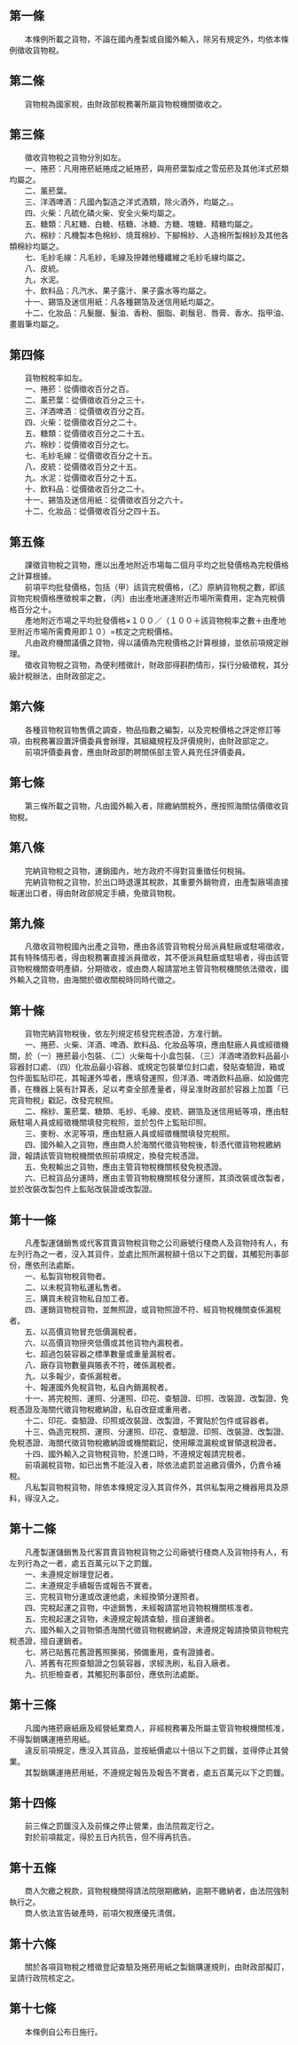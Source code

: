 第一條 
-------
　　本條例所載之貨物，不論在國內產製或自國外輸入，除另有規定外，均依本條例徵收貨物稅。  


第二條 
-------
　　貨物稅為國家稅，由財政部稅務署所屬貨物稅機關徵收之。  


第三條 
-------
　　徵收貨物稅之貨物分別如左。  
　　一、捲菸：凡用捲菸紙捲成之紙捲菸，與用菸葉製成之雪茄菸及其他洋式菸類均屬之。  
　　二、薰菸葉。  
　　三、洋酒啤酒：凡國內製造之洋式酒類，除火酒外，均屬之。。  
　　四、火柴：凡硫化磷火柴、安全火柴均屬之。  
　　五、糖類：凡紅糖、白糖、桔糖、冰糖、方糖、塊糖、精糖均屬之。  
　　六、棉紗：凡機製本色棉紗、燒茸棉紗、下腳棉紗、人造棉所製棉紗及其他各類棉紗均屬之。  
　　七、毛紗毛線：凡毛紗，毛線及摻雜他種纖維之毛紗毛線均屬之。  
　　八、皮統。  
　　九，水泥。  
　　十、飲料品：凡汽水、果子露汁、果子露水等均屬之。  
　　十一、錫箔及迷信用紙：凡各種錫箔及迷信用紙均屬之。  
　　十二、化妝品：凡髮臘、髮油、香粉、胭脂、剃鬚皂、唇膏、香水、指甲油、畫眉筆均屬之。  


第四條 
-------
　　貨物稅稅率如左。  
　　一、捲菸：從價徵收百分之百。  
　　二、薰菸葉：從價徵收百分之三十。  
　　三、洋酒啤酒︰從價徵收百分之百。  
　　四、火柴：從價徵收百分之二十。  
　　五、糖類：從價徵收百分之二十五。  
　　六、棉紗：從價徵收百分之七。  
　　七、毛紗毛線：從價徵收百分之十五。  
　　八、皮統：從價徵收百分之十五。  
　　九、水泥：從價徵收百分之十五。  
　　十、飲料品：從價徵收百分之二十。  
　　十一、錫箔及迷信用紙：從價徵收百分之六十。  
　　十二、化妝品：從價徵收百分之四十五。  


第五條 
-------
　　課徵貨物稅之貨物，應以出產地附近市場每二個月平均之批發價格為完稅價格之計算根據。  
　　前項平均批發價格，包括（甲）該貨完稅價格，（乙）原納貨物稅之數，即該貨物完稅價格應徵稅率之數，（丙）由出產地運達附近市場所需費用，定為完稅價格百分之十。  
　　產地附近市場之平均批發價格×１００／（１００＋該貨物稅率之數＋由產地至附近市場所需費用即１０）=核定之完稅價格。  
　　凡由政府機關議價之貸物，得以議價為完稅價格之計算根據，並依前項規定辦理。  
　　徵收貨物稅之貨物，為便利稽徵計，財政部得斟酌情形，採行分級徵稅，其分級計稅辦法，由財政部定之。  


第六條 
-------
　　各種貨物稅貨物售價之調查，物品指數之編製，以及完稅價格之評定修訂等項，由稅務署設置評價委員會辦理，其組織規程及評價規則，由財政部定之。  
　　前項評價委員會，應由財政部酌聘關係部主管人員充任評價委員。  


第七條 
-------
　　第三條所載之貨物，凡由國外輸入者，除繳納關稅外，應按照海關估價徵收貨物稅。  


第八條 
-------
　　完納貨物稅之貨物，運銷國內，地方政府不得對貨重徵任何稅捐。  
　　完納貨物稅之貨物，於出口時退還其稅款，其重要外銷物資，由產製廠場直接報運出口者，得由財政部規定手續，免徵貨物稅。  


第九條 
-------
　　凡徵收貨物稅國內出產之貨物，應由各該管貨物稅分局派員駐廠或駐場徵收，其有特殊情形者，得由稅務署直接派員徵收，其不便派員駐廠或駐場者，得由該管貨物稅機關查明產額，分期徵收，或由商人報請當地主管貨物稅機關依法徵收，國外輸入之貨物，由海關於徵收關稅時同時代徵之。  


第十條 
-------
　　貨物完納貨物稅後，依左列規定核發完稅憑證，方准行銷。  
　　一、捲菸、火柴、洋酒、啤酒、飲料品、化妝品等項，應由駐廠人員或經徵機關，於（一）捲菸最小包裝、（二）火柴每十小盒包裝、（三）洋酒啤酒飲料品最小容器封口處、（四）化妝品最小容器、或規定包裝單位封口處，發貼查驗證，箱或包件面監貼印花，其報運外埠者，應填發運照，但洋酒、啤酒飲料品廠、如設備完善，在機器上裝有計算表，足以考查全部產量者，得呈准財政部於容器上加蓋「已完貨物稅」戳記，改發完稅照。  
　　二、棉紗、薰菸葉、糖類、毛紗、毛線、皮統、錫箔及迷信用紙等項，應由駐廠駐場人員或經徵機關填發完稅照，並於包件上監貼印照。  
　　三、麥粉、水泥等項，應由駐廠人員或經徵機關填發完稅照。  
　　四、國外輸入之貨物，應由商人於海關代徵貨物稅後，駖憑代徵貨物稅繳納證，報請該管貨物稅機關依照前項規定，換發完稅憑證。  
　　五、免稅輸出之貨物，應由主管貨物稅機關核發免稅憑證。  
　　六、已稅貨品分運時，應由主管貨物稅機關核發分運照，其須改裝或改製者，並於改裝改製包件上監貼改裝證或改製證。  


第十一條 
---------
　　凡產製運儲銷售或代客買賣貨物稅貨物之公司廠號行棧商人及貨物持有人，有左列行為之一者，沒入其貨件，並處比照所漏稅額十倍以下之罰鍰，其觸犯刑事部份，應依刑法處斷。  
　　一、私製貨物稅貨物者。  
　　二、以未稅貨物私運私售者。  
　　三、購買未稅貨物私自加工者。  
　　四、運銷貨物稅貨物，並無照證，或貨物照證不符、經貨物稅機關查係漏稅者。  
　　五、以高價貨物冒充低價漏稅者。  
　　六、以高價貨物摻夾低價或其他貨物內漏稅者。  
　　七、超過包裝容器之標準數量或重量漏稅者。  
　　八、廠存貨物數量與賬表不符，確係漏稅者。  
　　九、以多報少，查係漏稅者。  
　　十、報運國外免稅貨物，私自內銷漏稅者。  
　　十一、將完稅照、運照、分運照、印花、查驗證、印照、改裝證、改製證、免稅憑證及海關代徵貨物稅繳納證，私自改竄或重用者。  
　　十二、印花、查驗證、印照或改裝證、改製證，不實貼於包件或容器者。  
　　十三、偽造完稅照、運照、分運照、印花、查驗證、印照、改裝證、改製證、免稅憑證、海關代徵貨物稅繳納證或機關戳記，使用矇混漏稅或冒領退稅證者。  
　　十四、國外輸入之貨物稅貨物，於進口時，不遵規定報請完稅者。  
　　前項漏稅貨物，如已出售不能沒入者，除依法處罰並追繳貨價外，仍責令補稅。  
　　凡私製貨物稅貨物，除依本條規定沒入其貨件外，其供私製用之機器用具及原料，得沒入之。  


第十二條 
---------
　　凡產製運儲銷售及代客買賣貨物稅貨物之公司廠號行棧商人及貨物持有人，有左列行為之一者，處五百萬元以下之罰鍰。  
　　一、未遵規定辦理登記者。  
　　二、未遵規定手續報告或報告不實者。  
　　三、完稅貨物分運或改運他處，未經換領分運照者。  
　　四、完稅起運之貨物，中途銷售，未經報請當地貨物稅機關核准者。  
　　五、完稅起運之貨物，未遵規定報請查驗，擅自運銷者。  
　　六、國外輸入之貨物領憑海關代徵貨物稅繳納證，未遵規定報請換領貨物稅完稅憑證，擅自運銷者。  
　　七、將已貼舊花舊證舊照撕揭，預備重用，查有證據者。  
　　八、將舊有花照查驗證之包裝容器，求經洗刷，私自入廠者。  
　　九、抗拒檢查者，其觸犯刑事部份，應依刑法處斷。  


第十三條 
---------
　　凡國內捲菸廠紙廠及經營紙業商人，非經稅務署及所屬主管貨物稅機關核准，不得製銷購運捲菸用紙。  
　　違反前項規定，應沒入其貨品，並按紙價處以十倍以下之罰鍰，並得停止其營業。  
　　其製銷購運捲菸用紙，不遵規定報告及報告不實者，處五百萬元以下之罰鍰。  


第十四條 
---------
　　前三條之罰鍰沒入及前條之停止營業，由法院裁定行之。  
　　對於前項裁定，得於五日內抗告，但不得再抗告。  


第十五條 
---------
　　商人欠繳之稅款，貨物稅機關得請法院限期繳納，逾期不繳納者，由法院強制執行之。  
　　商人依法宣告破產時，前項欠稅應優先清償。  


第十六條 
---------
　　關於各項貨物稅之稽徵登記查驗及捲菸用紙之製銷購運規則，由財政部擬訂，呈請行政院核定之。  


第十七條 
---------
　　本條例自公布日施行。